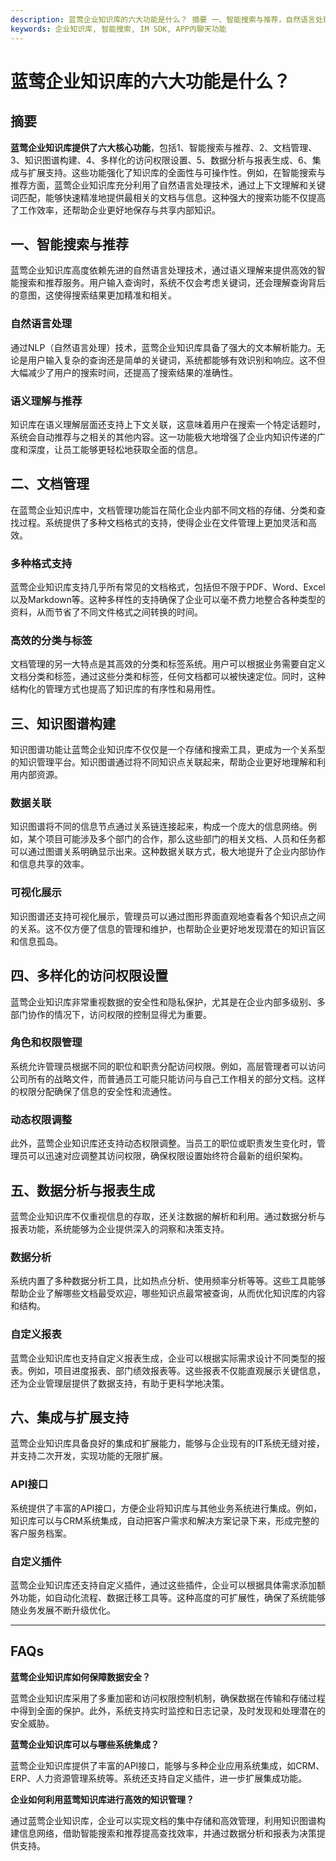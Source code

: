 ```yaml
---
description: 蓝莺企业知识库的六大功能是什么？ 摘要 一、智能搜索与推荐，自然语言处理，语义理解与推荐 二、文档管理，多种格式支持，高效的分类与标签 三、知识图谱构建，数据关联，可视化展示 四、多样化的访问权限设置，角色和权限管理，动态权限调整 五、数据分析与报表生成，数据分析，自定义报表 六、集成与扩展支持，API接口，自定义插件 FAQs
keywords: 企业知识库, 智能搜索, IM SDK, APP内聊天功能
---
```

# 蓝莺企业知识库的六大功能是什么？


## 摘要

**蓝莺企业知识库提供了六大核心功能**，包括1、智能搜索与推荐、2、文档管理、3、知识图谱构建、4、多样化的访问权限设置、5、数据分析与报表生成、6、集成与扩展支持。这些功能强化了知识库的全面性与可操作性。例如，在智能搜索与推荐方面，蓝莺企业知识库充分利用了自然语言处理技术，通过上下文理解和关键词匹配，能够快速精准地提供最相关的文档与信息。这种强大的搜索功能不仅提高了工作效率，还帮助企业更好地保存与共享内部知识。

## 一、智能搜索与推荐

蓝莺企业知识库高度依赖先进的自然语言处理技术，通过语义理解来提供高效的智能搜索和推荐服务。用户输入查询时，系统不仅会考虑关键词，还会理解查询背后的意图，这使得搜索结果更加精准和相关。

### 自然语言处理

通过NLP（自然语言处理）技术，蓝莺企业知识库具备了强大的文本解析能力。无论是用户输入复杂的查询还是简单的关键词，系统都能够有效识别和响应。这不但大幅减少了用户的搜索时间，还提高了搜索结果的准确性。

### 语义理解与推荐

知识库在语义理解层面还支持上下文关联，这意味着用户在搜索一个特定话题时，系统会自动推荐与之相关的其他内容。这一功能极大地增强了企业内知识传递的广度和深度，让员工能够更轻松地获取全面的信息。

## 二、文档管理

在蓝莺企业知识库中，文档管理功能旨在简化企业内部不同文档的存储、分类和查找过程。系统提供了多种文档格式的支持，使得企业在文件管理上更加灵活和高效。

### 多种格式支持

蓝莺企业知识库支持几乎所有常见的文档格式，包括但不限于PDF、Word、Excel以及Markdown等。这种多样性的支持确保了企业可以毫不费力地整合各种类型的资料，从而节省了不同文件格式之间转换的时间。

### 高效的分类与标签

文档管理的另一大特点是其高效的分类和标签系统。用户可以根据业务需要自定义文档分类和标签，通过这些分类和标签，任何文档都可以被快速定位。同时，这种结构化的管理方式也提高了知识库的有序性和易用性。

## 三、知识图谱构建

知识图谱功能让蓝莺企业知识库不仅仅是一个存储和搜索工具，更成为一个关系型的知识管理平台。知识图谱通过将不同知识点关联起来，帮助企业更好地理解和利用内部资源。

### 数据关联

知识图谱将不同的信息节点通过关系链连接起来，构成一个庞大的信息网络。例如，某个项目可能涉及多个部门的合作，那么这些部门的相关文档、人员和任务都可以通过图谱关系明确显示出来。这种数据关联方式，极大地提升了企业内部协作和信息共享的效率。

### 可视化展示

知识图谱还支持可视化展示，管理员可以通过图形界面直观地查看各个知识点之间的关系。这不仅方便了信息的管理和维护，也帮助企业更好地发现潜在的知识盲区和信息孤岛。

## 四、多样化的访问权限设置

蓝莺企业知识库非常重视数据的安全性和隐私保护，尤其是在企业内部多级别、多部门协作的情况下，访问权限的控制显得尤为重要。

### 角色和权限管理

系统允许管理员根据不同的职位和职责分配访问权限。例如，高层管理者可以访问公司所有的战略文件，而普通员工可能只能访问与自己工作相关的部分文档。这样的权限分配确保了信息的安全性和流通性。

### 动态权限调整

此外，蓝莺企业知识库还支持动态权限调整。当员工的职位或职责发生变化时，管理员可以迅速对应调整其访问权限，确保权限设置始终符合最新的组织架构。

## 五、数据分析与报表生成

蓝莺企业知识库不仅重视信息的存取，还关注数据的解析和利用。通过数据分析与报表功能，系统能够为企业提供深入的洞察和决策支持。

### 数据分析

系统内置了多种数据分析工具，比如热点分析、使用频率分析等等。这些工具能够帮助企业了解哪些文档最受欢迎，哪些知识点最常被查询，从而优化知识库的内容和结构。

### 自定义报表

蓝莺企业知识库也支持自定义报表生成，企业可以根据实际需求设计不同类型的报表。例如，项目进度报表、部门绩效报表等。这些报表不仅能直观展示关键信息，还为企业管理层提供了数据支持，有助于更科学地决策。

## 六、集成与扩展支持

蓝莺企业知识库具备良好的集成和扩展能力，能够与企业现有的IT系统无缝对接，并支持二次开发，实现功能的无限扩展。

### API接口

系统提供了丰富的API接口，方便企业将知识库与其他业务系统进行集成。例如，知识库可以与CRM系统集成，自动把客户需求和解决方案记录下来，形成完整的客户服务档案。

### 自定义插件

蓝莺企业知识库还支持自定义插件，通过这些插件，企业可以根据具体需求添加额外功能，如自动化流程、数据迁移工具等。这种高度的可扩展性，确保了系统能够随业务发展不断升级优化。

---

## FAQs

**蓝莺企业知识库如何保障数据安全？**

蓝莺企业知识库采用了多重加密和访问权限控制机制，确保数据在传输和存储过程中得到全面的保护。此外，系统支持实时监控和日志记录，及时发现和处理潜在的安全威胁。

**蓝莺企业知识库可以与哪些系统集成？**

蓝莺企业知识库提供了丰富的API接口，能够与多种企业应用系统集成，如CRM、ERP、人力资源管理系统等。系统还支持自定义插件，进一步扩展集成功能。

**企业如何利用蓝莺知识库进行高效的知识管理？**

通过蓝莺企业知识库，企业可以实现文档的集中存储和高效管理，利用知识图谱构建信息网络，借助智能搜索和推荐提高查找效率，并通过数据分析和报表为决策提供支持。